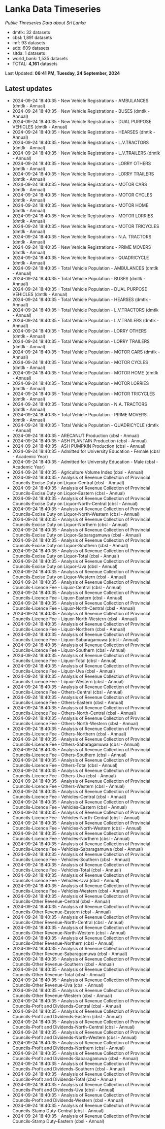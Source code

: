 # Lanka Data Timeseries
*Public Timeseries Data about Sri Lanka*

* dmtlk: 32 datasets
* cbsl: 1,891 datasets
* imf: 93 datasets
* adb: 609 datasets
* sltda: 1 datasets
* world_bank: 1,535 datasets
* TOTAL: **4,161** datasets

Last Updated: **06:41 PM, Tuesday, 24 September, 2024**

## Latest updates

* 2024-09-24 18:40:35 - New Vehicle Registrations - AMBULANCES (dmtlk - Annual)
* 2024-09-24 18:40:35 - New Vehicle Registrations - BUSES (dmtlk - Annual)
* 2024-09-24 18:40:35 - New Vehicle Registrations - DUAL PURPOSE VEHICLES (dmtlk - Annual)
* 2024-09-24 18:40:35 - New Vehicle Registrations - HEARSES (dmtlk - Annual)
* 2024-09-24 18:40:35 - New Vehicle Registrations - L.V.TRACTORS (dmtlk - Annual)
* 2024-09-24 18:40:35 - New Vehicle Registrations - L.V.TRAILERS (dmtlk - Annual)
* 2024-09-24 18:40:35 - New Vehicle Registrations - LORRY OTHERS (dmtlk - Annual)
* 2024-09-24 18:40:35 - New Vehicle Registrations - LORRY TRAILERS (dmtlk - Annual)
* 2024-09-24 18:40:35 - New Vehicle Registrations - MOTOR CARS (dmtlk - Annual)
* 2024-09-24 18:40:35 - New Vehicle Registrations - MOTOR CYCLES (dmtlk - Annual)
* 2024-09-24 18:40:35 - New Vehicle Registrations - MOTOR HOME (dmtlk - Annual)
* 2024-09-24 18:40:35 - New Vehicle Registrations - MOTOR LORRIES (dmtlk - Annual)
* 2024-09-24 18:40:35 - New Vehicle Registrations - MOTOR TRICYCLES (dmtlk - Annual)
* 2024-09-24 18:40:35 - New Vehicle Registrations - N.A. TRACTORS (dmtlk - Annual)
* 2024-09-24 18:40:35 - New Vehicle Registrations - PRIME MOVERS (dmtlk - Annual)
* 2024-09-24 18:40:35 - New Vehicle Registrations - QUADRICYCLE (dmtlk - Annual)
* 2024-09-24 18:40:35 - Total Vehicle Population - AMBULANCES (dmtlk - Annual)
* 2024-09-24 18:40:35 - Total Vehicle Population - BUSES (dmtlk - Annual)
* 2024-09-24 18:40:35 - Total Vehicle Population - DUAL PURPOSE VEHICLES (dmtlk - Annual)
* 2024-09-24 18:40:35 - Total Vehicle Population - HEARSES (dmtlk - Annual)
* 2024-09-24 18:40:35 - Total Vehicle Population - L.V.TRACTORS (dmtlk - Annual)
* 2024-09-24 18:40:35 - Total Vehicle Population - L.V.TRAILERS (dmtlk - Annual)
* 2024-09-24 18:40:35 - Total Vehicle Population - LORRY OTHERS (dmtlk - Annual)
* 2024-09-24 18:40:35 - Total Vehicle Population - LORRY TRAILERS (dmtlk - Annual)
* 2024-09-24 18:40:35 - Total Vehicle Population - MOTOR CARS (dmtlk - Annual)
* 2024-09-24 18:40:35 - Total Vehicle Population - MOTOR CYCLES (dmtlk - Annual)
* 2024-09-24 18:40:35 - Total Vehicle Population - MOTOR HOME (dmtlk - Annual)
* 2024-09-24 18:40:35 - Total Vehicle Population - MOTOR LORRIES (dmtlk - Annual)
* 2024-09-24 18:40:35 - Total Vehicle Population - MOTOR TRICYCLES (dmtlk - Annual)
* 2024-09-24 18:40:35 - Total Vehicle Population - N.A. TRACTORS (dmtlk - Annual)
* 2024-09-24 18:40:35 - Total Vehicle Population - PRIME MOVERS (dmtlk - Annual)
* 2024-09-24 18:40:35 - Total Vehicle Population - QUADRICYCLE (dmtlk - Annual)
* 2024-09-24 18:40:35 - ARECANUT Production (cbsl - Annual)
* 2024-09-24 18:40:35 - ASH PLANTAIN Production (cbsl - Annual)
* 2024-09-24 18:40:35 - ASH PUMPKIN Production (cbsl - Annual)
* 2024-09-24 18:40:35 - Admitted for University Education - Female (cbsl - Academic Year)
* 2024-09-24 18:40:35 - Admitted for University Education - Male (cbsl - Academic Year)
* 2024-09-24 18:40:35 - Agriculture Volume Index (cbsl - Annual)
* 2024-09-24 18:40:35 - Analysis of Revenue Collection of Provincial Councils-Excise Duty on Liquor-Central (cbsl - Annual)
* 2024-09-24 18:40:35 - Analysis of Revenue Collection of Provincial Councils-Excise Duty on Liquor-Eastern (cbsl - Annual)
* 2024-09-24 18:40:35 - Analysis of Revenue Collection of Provincial Councils-Excise Duty on Liquor-North-Central (cbsl - Annual)
* 2024-09-24 18:40:35 - Analysis of Revenue Collection of Provincial Councils-Excise Duty on Liquor-North-Western (cbsl - Annual)
* 2024-09-24 18:40:35 - Analysis of Revenue Collection of Provincial Councils-Excise Duty on Liquor-Northern (cbsl - Annual)
* 2024-09-24 18:40:35 - Analysis of Revenue Collection of Provincial Councils-Excise Duty on Liquor-Sabaragamuwa (cbsl - Annual)
* 2024-09-24 18:40:35 - Analysis of Revenue Collection of Provincial Councils-Excise Duty on Liquor-Southern (cbsl - Annual)
* 2024-09-24 18:40:35 - Analysis of Revenue Collection of Provincial Councils-Excise Duty on Liquor-Total (cbsl - Annual)
* 2024-09-24 18:40:35 - Analysis of Revenue Collection of Provincial Councils-Excise Duty on Liquor-Uva (cbsl - Annual)
* 2024-09-24 18:40:35 - Analysis of Revenue Collection of Provincial Councils-Excise Duty on Liquor-Western (cbsl - Annual)
* 2024-09-24 18:40:35 - Analysis of Revenue Collection of Provincial Councils-Licence Fee - Liquor-Central (cbsl - Annual)
* 2024-09-24 18:40:35 - Analysis of Revenue Collection of Provincial Councils-Licence Fee - Liquor-Eastern (cbsl - Annual)
* 2024-09-24 18:40:35 - Analysis of Revenue Collection of Provincial Councils-Licence Fee - Liquor-North-Central (cbsl - Annual)
* 2024-09-24 18:40:35 - Analysis of Revenue Collection of Provincial Councils-Licence Fee - Liquor-North-Western (cbsl - Annual)
* 2024-09-24 18:40:35 - Analysis of Revenue Collection of Provincial Councils-Licence Fee - Liquor-Northern (cbsl - Annual)
* 2024-09-24 18:40:35 - Analysis of Revenue Collection of Provincial Councils-Licence Fee - Liquor-Sabaragamuwa (cbsl - Annual)
* 2024-09-24 18:40:35 - Analysis of Revenue Collection of Provincial Councils-Licence Fee - Liquor-Southern (cbsl - Annual)
* 2024-09-24 18:40:35 - Analysis of Revenue Collection of Provincial Councils-Licence Fee - Liquor-Total (cbsl - Annual)
* 2024-09-24 18:40:35 - Analysis of Revenue Collection of Provincial Councils-Licence Fee - Liquor-Uva (cbsl - Annual)
* 2024-09-24 18:40:35 - Analysis of Revenue Collection of Provincial Councils-Licence Fee - Liquor-Western (cbsl - Annual)
* 2024-09-24 18:40:35 - Analysis of Revenue Collection of Provincial Councils-Licence Fee - Others-Central (cbsl - Annual)
* 2024-09-24 18:40:35 - Analysis of Revenue Collection of Provincial Councils-Licence Fee - Others-Eastern (cbsl - Annual)
* 2024-09-24 18:40:35 - Analysis of Revenue Collection of Provincial Councils-Licence Fee - Others-North-Central (cbsl - Annual)
* 2024-09-24 18:40:35 - Analysis of Revenue Collection of Provincial Councils-Licence Fee - Others-North-Western (cbsl - Annual)
* 2024-09-24 18:40:35 - Analysis of Revenue Collection of Provincial Councils-Licence Fee - Others-Northern (cbsl - Annual)
* 2024-09-24 18:40:35 - Analysis of Revenue Collection of Provincial Councils-Licence Fee - Others-Sabaragamuwa (cbsl - Annual)
* 2024-09-24 18:40:35 - Analysis of Revenue Collection of Provincial Councils-Licence Fee - Others-Southern (cbsl - Annual)
* 2024-09-24 18:40:35 - Analysis of Revenue Collection of Provincial Councils-Licence Fee - Others-Total (cbsl - Annual)
* 2024-09-24 18:40:35 - Analysis of Revenue Collection of Provincial Councils-Licence Fee - Others-Uva (cbsl - Annual)
* 2024-09-24 18:40:35 - Analysis of Revenue Collection of Provincial Councils-Licence Fee - Others-Western (cbsl - Annual)
* 2024-09-24 18:40:35 - Analysis of Revenue Collection of Provincial Councils-Licence Fee - Vehicles-Central (cbsl - Annual)
* 2024-09-24 18:40:35 - Analysis of Revenue Collection of Provincial Councils-Licence Fee - Vehicles-Eastern (cbsl - Annual)
* 2024-09-24 18:40:35 - Analysis of Revenue Collection of Provincial Councils-Licence Fee - Vehicles-North-Central (cbsl - Annual)
* 2024-09-24 18:40:35 - Analysis of Revenue Collection of Provincial Councils-Licence Fee - Vehicles-North-Western (cbsl - Annual)
* 2024-09-24 18:40:35 - Analysis of Revenue Collection of Provincial Councils-Licence Fee - Vehicles-Northern (cbsl - Annual)
* 2024-09-24 18:40:35 - Analysis of Revenue Collection of Provincial Councils-Licence Fee - Vehicles-Sabaragamuwa (cbsl - Annual)
* 2024-09-24 18:40:35 - Analysis of Revenue Collection of Provincial Councils-Licence Fee - Vehicles-Southern (cbsl - Annual)
* 2024-09-24 18:40:35 - Analysis of Revenue Collection of Provincial Councils-Licence Fee - Vehicles-Total (cbsl - Annual)
* 2024-09-24 18:40:35 - Analysis of Revenue Collection of Provincial Councils-Licence Fee - Vehicles-Uva (cbsl - Annual)
* 2024-09-24 18:40:35 - Analysis of Revenue Collection of Provincial Councils-Licence Fee - Vehicles-Western (cbsl - Annual)
* 2024-09-24 18:40:35 - Analysis of Revenue Collection of Provincial Councils-Other Revenue-Central (cbsl - Annual)
* 2024-09-24 18:40:35 - Analysis of Revenue Collection of Provincial Councils-Other Revenue-Eastern (cbsl - Annual)
* 2024-09-24 18:40:35 - Analysis of Revenue Collection of Provincial Councils-Other Revenue-North-Central (cbsl - Annual)
* 2024-09-24 18:40:35 - Analysis of Revenue Collection of Provincial Councils-Other Revenue-North-Western (cbsl - Annual)
* 2024-09-24 18:40:35 - Analysis of Revenue Collection of Provincial Councils-Other Revenue-Northern (cbsl - Annual)
* 2024-09-24 18:40:35 - Analysis of Revenue Collection of Provincial Councils-Other Revenue-Sabaragamuwa (cbsl - Annual)
* 2024-09-24 18:40:35 - Analysis of Revenue Collection of Provincial Councils-Other Revenue-Southern (cbsl - Annual)
* 2024-09-24 18:40:35 - Analysis of Revenue Collection of Provincial Councils-Other Revenue-Total (cbsl - Annual)
* 2024-09-24 18:40:35 - Analysis of Revenue Collection of Provincial Councils-Other Revenue-Uva (cbsl - Annual)
* 2024-09-24 18:40:35 - Analysis of Revenue Collection of Provincial Councils-Other Revenue-Western (cbsl - Annual)
* 2024-09-24 18:40:35 - Analysis of Revenue Collection of Provincial Councils-Profit and Dividends-Central (cbsl - Annual)
* 2024-09-24 18:40:35 - Analysis of Revenue Collection of Provincial Councils-Profit and Dividends-Eastern (cbsl - Annual)
* 2024-09-24 18:40:35 - Analysis of Revenue Collection of Provincial Councils-Profit and Dividends-North-Central (cbsl - Annual)
* 2024-09-24 18:40:35 - Analysis of Revenue Collection of Provincial Councils-Profit and Dividends-North-Western (cbsl - Annual)
* 2024-09-24 18:40:35 - Analysis of Revenue Collection of Provincial Councils-Profit and Dividends-Northern (cbsl - Annual)
* 2024-09-24 18:40:35 - Analysis of Revenue Collection of Provincial Councils-Profit and Dividends-Sabaragamuwa (cbsl - Annual)
* 2024-09-24 18:40:35 - Analysis of Revenue Collection of Provincial Councils-Profit and Dividends-Southern (cbsl - Annual)
* 2024-09-24 18:40:35 - Analysis of Revenue Collection of Provincial Councils-Profit and Dividends-Total (cbsl - Annual)
* 2024-09-24 18:40:35 - Analysis of Revenue Collection of Provincial Councils-Profit and Dividends-Uva (cbsl - Annual)
* 2024-09-24 18:40:35 - Analysis of Revenue Collection of Provincial Councils-Profit and Dividends-Western (cbsl - Annual)
* 2024-09-24 18:40:35 - Analysis of Revenue Collection of Provincial Councils-Stamp Duty-Central (cbsl - Annual)
* 2024-09-24 18:40:35 - Analysis of Revenue Collection of Provincial Councils-Stamp Duty-Eastern (cbsl - Annual)